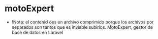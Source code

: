 # motoExpert
* !Nota: el contenid oes un archivo comprimido porque los archivos por separados son tantos que es inviable subirlos.
MotoExpert, gestor de base de datos en Laravel
